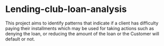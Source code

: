 # Lending-club-loan-analysis
This project aims to identify patterns that indicate if a client has difficulty paying their installments which may be used for taking actions such as denying the loan, or reducing the amount of the loan or the Customer will default or not.
